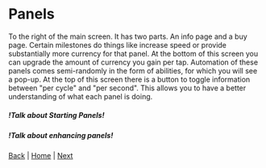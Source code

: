 # Panels
To the right of the main screen. 
It has two parts. An info page and a buy page.
Certain milestones do things like increase speed or provide substantially more currency for that panel. 
At the bottom of this screen you can upgrade the amount of currency you gain per tap. 
Automation of these panels comes semi-randomly in the form of abilities, for which you will see a pop-up.
At the top of this screen there is a button to toggle information between "per cycle" and "per second".
This allows you to have a better understanding of what each panel is doing.

##### !Talk about Starting Panels!
##### !Talk about enhancing panels!

[Back](Tapper%20Tab.md) | [Home](../README.md) | [Next](Upgrade%20Tab.md)